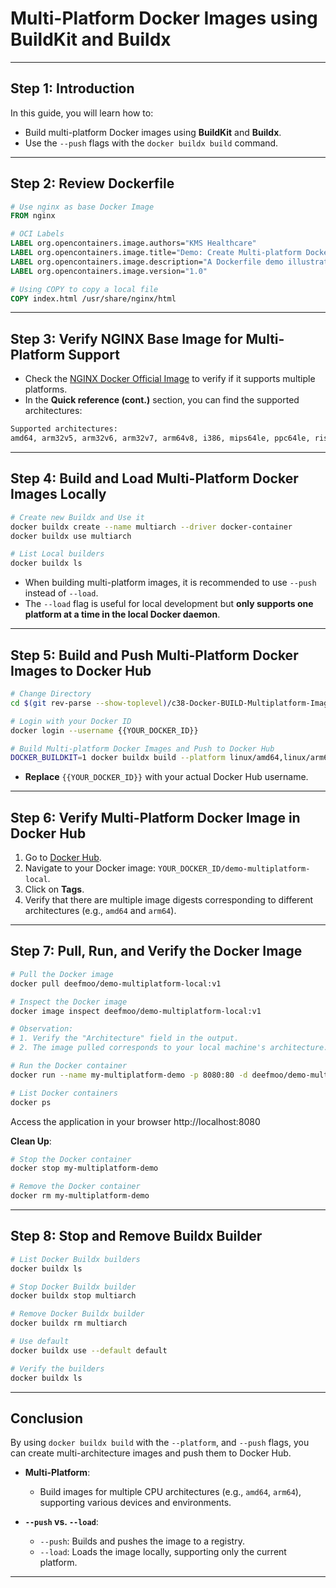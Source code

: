 # Multi-Platform Docker Images using BuildKit and Buildx

---

## Step 1: Introduction

In this guide, you will learn how to:
- Build multi-platform Docker images using **BuildKit** and **Buildx**.
- Use the `--push` flags with the `docker buildx build` command.

---

## Step 2: Review Dockerfile

```dockerfile
# Use nginx as base Docker Image
FROM nginx

# OCI Labels
LABEL org.opencontainers.image.authors="KMS Healthcare"
LABEL org.opencontainers.image.title="Demo: Create Multi-platform Docker Images using Docker BuildKit and Buildx"
LABEL org.opencontainers.image.description="A Dockerfile demo illustrating Multi-platform Docker Images using Docker BuildKit and Buildx"
LABEL org.opencontainers.image.version="1.0"

# Using COPY to copy a local file
COPY index.html /usr/share/nginx/html
```

---

## Step 3: Verify NGINX Base Image for Multi-Platform Support

- Check the [NGINX Docker Official Image](https://hub.docker.com/_/nginx) to verify if it supports multiple platforms.
- In the **Quick reference (cont.)** section, you can find the supported architectures:

```bash
Supported architectures:
amd64, arm32v5, arm32v6, arm32v7, arm64v8, i386, mips64le, ppc64le, riscv64, s390x
```

---

## Step 4: Build and Load Multi-Platform Docker Images Locally

```bash
# Create new Buildx and Use it
docker buildx create --name multiarch --driver docker-container
docker buildx use multiarch

# List Local builders
docker buildx ls
```

- When building multi-platform images, it is recommended to use `--push` instead of `--load`.
- The `--load` flag is useful for local development but **only supports one platform at a time in the local Docker daemon**.

---

## Step 5: Build and Push Multi-Platform Docker Images to Docker Hub

```bash
# Change Directory
cd $(git rev-parse --show-toplevel)/c38-Docker-BUILD-Multiplatform-Images/multiplatform-demo

# Login with your Docker ID
docker login --username {{YOUR_DOCKER_ID}}

# Build Multi-platform Docker Images and Push to Docker Hub
DOCKER_BUILDKIT=1 docker buildx build --platform linux/amd64,linux/arm64 -t deefmoo/demo-multiplatform-local:v1 --push .
```

- **Replace** `{{YOUR_DOCKER_ID}}` with your actual Docker Hub username.

---

## Step 6: Verify Multi-Platform Docker Image in Docker Hub

1. Go to [Docker Hub](https://hub.docker.com).
2. Navigate to your Docker image: `YOUR_DOCKER_ID/demo-multiplatform-local`.
3. Click on **Tags**.
4. Verify that there are multiple image digests corresponding to different architectures (e.g., `amd64` and `arm64`).

---

## Step 7: Pull, Run, and Verify the Docker Image

```bash
# Pull the Docker image
docker pull deefmoo/demo-multiplatform-local:v1

# Inspect the Docker image
docker image inspect deefmoo/demo-multiplatform-local:v1

# Observation:
# 1. Verify the "Architecture" field in the output.
# 2. The image pulled corresponds to your local machine's architecture.

# Run the Docker container
docker run --name my-multiplatform-demo -p 8080:80 -d deefmoo/demo-multiplatform-local:v1

# List Docker containers
docker ps
```

Access the application in your browser http://localhost:8080

**Clean Up**:

```bash
# Stop the Docker container
docker stop my-multiplatform-demo

# Remove the Docker container
docker rm my-multiplatform-demo
```

---

## Step 8: Stop and Remove Buildx Builder

```bash
# List Docker Buildx builders
docker buildx ls

# Stop Docker Buildx builder
docker buildx stop multiarch

# Remove Docker Buildx builder
docker buildx rm multiarch

# Use default
docker buildx use --default default

# Verify the builders
docker buildx ls
```

---

## Conclusion

By using `docker buildx build` with the `--platform`, and `--push` flags, you can create multi-architecture images and push them to Docker Hub.

- **Multi-Platform**:
  - Build images for multiple CPU architectures (e.g., `amd64`, `arm64`), supporting various devices and environments.

- **`--push` vs. `--load`**:
  - `--push`: Builds and pushes the image to a registry.
  - `--load`: Loads the image locally, supporting only the current platform.

---
